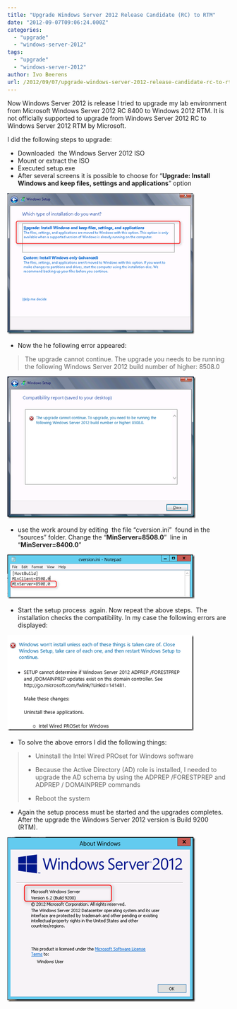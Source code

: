 ```yaml
---
title: "Upgrade Windows Server 2012 Release Candidate (RC) to RTM"
date: "2012-09-07T09:06:24.000Z"
categories: 
  - "upgrade"
  - "windows-server-2012"
tags: 
  - "upgrade"
  - "windows-server-2012"
author: Ivo Beerens
url: /2012/09/07/upgrade-windows-server-2012-release-candidate-rc-to-rtm/
---
```


Now Windows Server 2012 is release I tried to upgrade my lab environment from Microsoft Windows Server 2012 RC 8400 to Windows 2012 RTM. It is not officially supported to upgrade from Windows Server 2012 RC to Windows Server 2012 RTM by Microsoft.

I did the following steps to upgrade:

- Downloaded  the Windows Server 2012 ISO
- Mount or extract the ISO
- Executed setup.exe
- After several screens it is possible to choose for “**Upgrade: Install Windows and keep files, settings and applications**” option

[![image](images/image_thumb1.png "image")](images/image1.png)

- Now the he following error appeared:

> The upgrade cannot continue. The upgrade you needs to be running the following Windows Server 2012 build number of higher: 8508.0

[![image](images/image_thumb2.png "image")](images/image2.png)

- use the work around by editing  the file “cversion.ini”  found in the “sources” folder. Change the “**MinServer=8508.0**”  line in “**MinServer=8400.0**”

[![image](images/image_thumb3.png "image")](images/image3.png)

- Start the setup process  again. Now repeat the above steps.  The installation checks the compatibility. In my case the following errors are displayed:

[![image](images/image_thumb4.png "image")](images/image5.png)

- To solve the above errors I did the following things:

> - Uninstall the Intel Wired PROset for Windows software
> 
> - Because the Active Directory (AD) role is installed, I needed to upgrade the AD schema by using the ADPREP /FORESTPREP and ADPREP / DOMAINPREP commands
> 
> - Reboot the system

- Again the setup process must be started and the upgrades completes. After the upgrade the Windows Server 2012 version is Build 9200 (RTM).

[![image](images/image_thumb5.png "image")](images/image6.png)